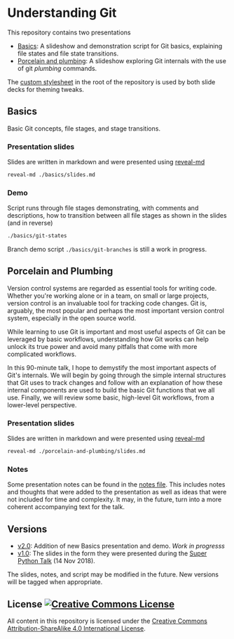 # Understanding Git

This repository contains two presentations
- [Basics](#basics): A slideshow and demonstration script for Git basics, explaining file states and file state transitions.
- [Porcelain and plumbing](#porcelain-and-plumbing): A slideshow exploring Git internals with the use of git *plumbing* commands.

The [custom stylesheet](./style.css) in the root of the repository is used by both slide decks for theming tweaks.


## Basics

Basic Git concepts, file stages, and stage transitions.

### Presentation slides

Slides are written in markdown and were presented using [reveal-md](http://webpro.github.io/reveal-md/)
```bash
reveal-md ./basics/slides.md
```

### Demo

Script runs through file stages demonstrating, with comments and descriptions, how to transition between all file stages as shown in the slides (and in reverse)
```bash
./basics/git-states
```

Branch demo script `./basics/git-branches` is still a work in progress.

## Porcelain and Plumbing

Version control systems are regarded as essential tools for writing code.  Whether you're working alone or in a team, on small or large projects, version control is an invaluable tool for tracking code changes.  Git is, arguably, the most popular and perhaps the most important version control system, especially in the open source world.

While learning to use Git is important and most useful aspects of Git can be leveraged by basic workflows, understanding how Git works can help unlock its true power and avoid many pitfalls that come with more complicated workflows.

In this 90-minute talk, I hope to demystify the most important aspects of Git's internals.  We will begin by going through the simple internal structures that Git uses to track changes and follow with an explanation of how these internal components are used to build the basic Git functions that we all use.  Finally, we will review some basic, high-level Git workflows, from a lower-level perspective.

### Presentation slides

Slides are written in markdown and were presented using [reveal-md](http://webpro.github.io/reveal-md/)
```bash
reveal-md ./porcelain-and-plumbing/slides.md
```

### Notes

Some presentation notes can be found in the [notes file](./porcelain-and-plumbing/notes.md).  This includes notes and thoughts that were added to the presentation as well as ideas that were not included for time and complexity.  It may, in the future, turn into a more coherent accompanying text for the talk.

## Versions

- [v2.0](https://github.com/achilleas-k/understanding-git/tree/v2.0): Addition of new Basics presentation and demo.  *Work in progresss*
- [v1.0](https://github.com/achilleas-k/understanding-git/tree/v1.0): The slides in the form they were presented during the [Super Python Talk](https://www.meetup.com/SuperPythonTalks/events/256145090/) (14 Nov 2018).

The slides, notes, and script may be modified in the future. New versions will be tagged when appropriate.

## License [![Creative Commons License](https://i.creativecommons.org/l/by-sa/4.0/80x15.png)](http://creativecommons.org/licenses/by-sa/4.0/)

All content in this repository is licensed under the [Creative Commons Attribution-ShareAlike 4.0 International License](./LICENSE).
